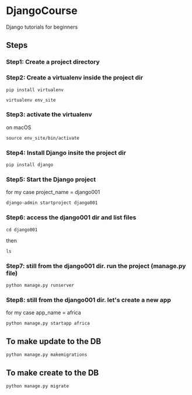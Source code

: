 # DjangoCourse
Django tutorials for beginners


## Steps
### Step1: Create a project directory
### Step2: Create a virtualenv inside the project dir
```
pip install virtualenv
```
```
virtualenv env_site
```
### Step3: activate the virtualenv
on macOS
```
source env_site/bin/activate
```
### Step4: Install Django insite the project dir
```
pip install django
```
### Step5: Start the Django project 
for my case project_name = django001
```
django-admin startproject django001
```

### Step6: access the django001 dir and list files
```
cd django001
```
then
```
ls
```
### Step7: still from the django001 dir. run the project (manage.py file)
```
python manage.py runserver
```
### Step8: still from the django001 dir. let's create a new app
for my case app_name = africa
```
python manage.py startapp africa
```

## To make update to the DB
```
python manage.py makemigrations
```
## To make create to the DB
```
python manage.py migrate
```
























